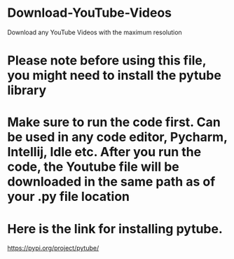 # Download-YouTube-Videos
Download any YouTube Videos with the maximum resolution
# Please note before using this file, you might need to install the pytube library
# Make sure to run the code first. Can be used in any code editor, Pycharm, Intellij, Idle etc. After you run the code, the Youtube file will be downloaded in the same path as of your .py file location
# Here is the link for installing pytube.
https://pypi.org/project/pytube/
